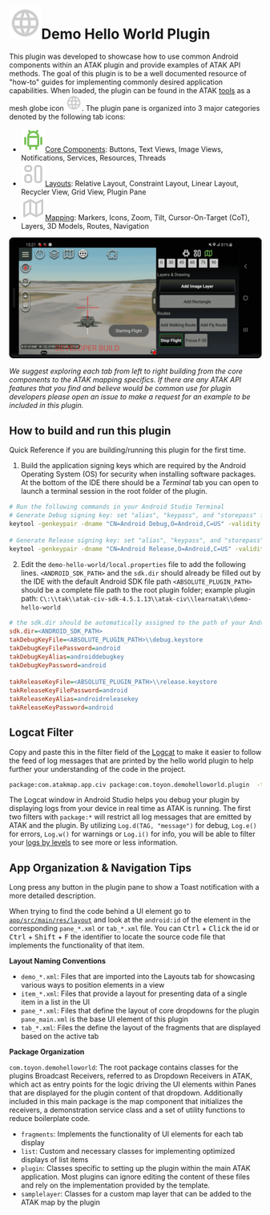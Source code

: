 # <img src="./app/src/main/res/drawable/ic_world.png" height="64px"/>Demo Hello World Plugin  

This plugin was developed to showcase how to use common Android components within an ATAK plugin and provide examples of ATAK API methods. The goal of this plugin is to be a well documented resource of "how-to" guides for implementing commonly desired application capabilities. When loaded, the plugin can be found in the ATAK [tools](../website/content/docs/atak_development/atak_quick_reference.md/#toolbar--toolbar-items) as a mesh globe icon <img src="./app/src/main/res/drawable/ic_world.png" height="32px"/>.
The plugin pane is organized into 3 major categories denoted by the following tab icons: 

- <img src="./app/src/main/res/drawable/ic_brand_android.png" height="48px"/>[Core Components](../website/content/docs/example_plugins/demo-hello-world/core_components.md): Buttons, Text Views, Image Views, Notifications, Services, Resources, Threads
- <img src="./app/src/main/res/drawable/ic_layout.png" height="48px"/>[Layouts](../website/content/docs/example_plugins/demo-hello-world/layouts.md): Relative Layout, Constraint Layout, Linear Layout, Recycler View, Grid View, Plugin Pane
- <img src="./app/src/main/res/drawable/ic_map.png" height="48px"/>[Mapping](../website/content/docs/example_plugins/demo-hello-world/mapping.md): Markers, Icons, Zoom, Tilt, Cursor-On-Target (CoT), Layers, 3D Models, Routes, Navigation

![ATAK Demo Hello World Flight](../website/assets/image/plugin/demo-hello-world-flight.gif)


*We suggest exploring each tab from left to right building from the core components to the ATAK mapping specifics. If there are any ATAK API features that you find and believe would be common use for plugin developers please open an issue to make a request for an example to be included in this plugin.*

## How to build and run this plugin

Quick Reference if you are building/running this plugin for the first time.

1. Build the application signing keys which are required by the Android Operating System (OS) for security when installing software packages.
   At the bottom of the IDE there should be a *Terminal* tab you can open to launch a terminal session in the root folder of the plugin. 

```sh
# Run the following commands in your Android Studio Terminal
# Generate Debug signing key: set "alias", "keypass", and "storepass" flag values as desired
keytool -genkeypair -dname "CN=Android Debug,O=Android,C=US" -validity 9999 -keystore debug.keystore -alias androiddebugkey -keypass android -storepass android 

# Generate Release signing key: set "alias", "keypass", and "storepass" flag values as desired
keytool -genkeypair -dname "CN=Android Release,O=Android,C=US" -validity 9999 -keystore release.keystore -alias androidreleasekey -keypass android -storepass android 
```

2. Edit the `demo-hello-world/local.properties` file to add the following lines. 
   `<ANDROID_SDK_PATH>` and the `sdk.dir` should already be filled out by the IDE with the default Android SDK file path
   `<ABSOLUTE_PLUGIN_PATH>` should be a complete file path to the root plugin folder;
    example plugin path: `C\:\\tak\\atak-civ-sdk-4.5.1.13\\atak-civ\\learnatak\\demo-hello-world` 

```ini
# the sdk.dir should be automatically assigned to the path of your Android Studio SDK 
sdk.dir=<ANDROID_SDK_PATH>  
takDebugKeyFile=<ABSOLUTE_PLUGIN_PATH>\\debug.keystore
takDebugKeyFilePassword=android
takDebugKeyAlias=androiddebugkey
takDebugKeyPassword=android

takReleaseKeyFile=<ABSOLUTE_PLUGIN_PATH>\\release.keystore
takReleaseKeyFilePassword=android
takReleaseKeyAlias=androidreleasekey
takReleaseKeyPassword=android
```

## Logcat Filter

Copy and paste this in the filter field of the [Logcat](https://developer.android.com/studio/debug/logcat) to make it easier to follow the feed of log messages that are printed by the hello world plugin to help further your understanding of the code in the project. 

```bash
package:com.atakmap.app.civ package:com.toyon.demohelloworld.plugin  -tag:emuglGLESv2_enc -tag:chatty -tag:GLMapRenderer -tag:GLQuadTileNode4 -tag:CommsMapComponentCommo -tag:MobacTileClient2 
```

The Logcat window in Android Studio helps you debug your plugin by displaying logs from your device in real time as ATAK is running. The first two filters with `package:*` will restrict all log messages that are emitted by ATAK and the plugin. By utilizing `Log.d(TAG, "message")` for debug, `Log.e()` for errors, `Log.w()` for warnings or `Log.i()` for info, you will be able to filter your [logs by levels](https://developer.android.com/reference/android/util/Log) to see more or less information.

## App Organization & Navigation Tips

Long press any button in the plugin pane to show a Toast notification with a more detailed description.

When trying to find the code behind a UI element go to [`app/src/main/res/layout`](./app/src/main/res/layout) and look at the `android:id` of the element in the corresponding `pane_*.xml` or `tab_*.xml` file. You can <kbd>Ctrl</kbd> + <kbd>Click</kbd> the id or <kbd>Ctrl</kbd> + <Kbd>Shift</kbd> + <kbd>F</kbd> the identifier to locate the source code file that implements the functionality of that item.

**Layout Naming Conventions**

- `demo_*.xml`: Files that are imported into the Layouts tab for showcasing various ways to position elements in a view
- `item_*.xml`: Files that provide a layout for presenting data of a single item in a list in the UI
- `pane_*.xml`: Files that define the layout of core dropdowns for the plugin
  `pane_main.xml` is the base UI element of this plugin
- `tab_*.xml`: Files the define the layout of the fragments that are displayed based on the active tab

**Package Organization**

`com.toyon.demohelloworld`: The root package contains classes for the plugins Broadcast Receivers, referred to as Dropdown Receivers in ATAK, which act as entry points for the logic driving the UI elements within Panes that are displayed for the plugin content of that dropdown. Additionally included in this main package is the map component that initializes the receivers, a demonstration service class and a set of utility functions to reduce boilerplate code.

-  `fragments`: Implements the functionality of UI elements for each tab display
- `list`: Custom and necessary classes for implementing optimized displays of list items
- `plugin`: Classes specific to setting up the plugin within the main ATAK application. Most plugins can ignore editing the content of these files and rely on the implementation provided by the template.
- `samplelayer`: Classes for a custom map layer that can be added to the ATAK map by the plugin